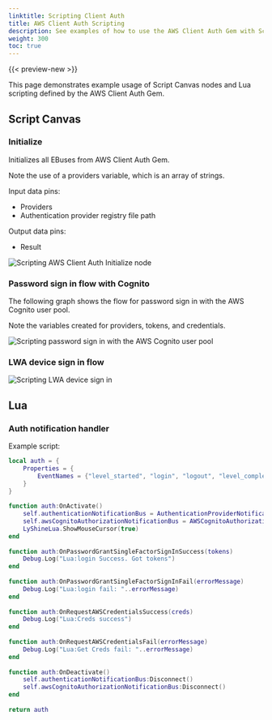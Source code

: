 ```yaml
---
linktitle: Scripting Client Auth
title: AWS Client Auth Scripting
description: See examples of how to use the AWS Client Auth Gem with Script Canvas and Lua in Open 3D Engine.
weight: 300
toc: true
---
```


{{< preview-new >}}

This page demonstrates example usage of Script Canvas nodes and Lua scripting defined by the AWS Client Auth Gem.

## Script Canvas

### Initialize

Initializes all EBuses from AWS Client Auth Gem.

Note the use of a providers variable, which is an array of strings.

Input data pins:

* Providers
* Authentication provider registry file path

Output data pins:

* Result

![Scripting AWS Client Auth Initialize node](/images/user-guide/gems/reference/aws/aws-client-auth/scripting-initialize.png)

### Password sign in flow with Cognito

The following graph shows the flow for password sign in with the AWS Cognito user pool.

Note the variables created for providers, tokens, and credentials.

![Scripting password sign in with the AWS Cognito user pool](/images/user-guide/gems/reference/aws/aws-client-auth/scripting-password-sign-in.png)

### LWA device sign in flow

![Scripting LWA device sign in](/images/user-guide/gems/reference/aws/aws-client-auth/scripting-lwa-device-sign-in.png)

## Lua

### Auth notification handler

Example script:

```lua
local auth = {
    Properties = {
        EventNames = {"level_started", "login", "logout", "level_completed"}
    }
}
 
function auth:OnActivate()
    self.authenticationNotificationBus = AuthenticationProviderNotificationBus.Connect(self)
    self.awsCognitoAuthorizationNotificationBus = AWSCognitoAuthorizationNotificationBus.Connect(self)
    LyShineLua.ShowMouseCursor(true)
end
 
function auth:OnPasswordGrantSingleFactorSignInSuccess(tokens)
    Debug.Log("Lua:login Success. Got tokens")
end
 
function auth:OnPasswordGrantSingleFactorSignInFail(errorMessage)
    Debug.Log("Lua:login fail: "..errorMessage)
end
 
function auth:OnRequestAWSCredentialsSuccess(creds)
    Debug.Log("Lua:Creds success")
end
 
function auth:OnRequestAWSCredentialsFail(errorMessage)
    Debug.Log("Lua:Get Creds fail: "..errorMessage)
end
 
function auth:OnDeactivate()   
    self.authenticationNotificationBus:Disconnect()
    self.awsCognitoAuthorizationNotificationBus:Disconnect()
end
 
return auth
```
